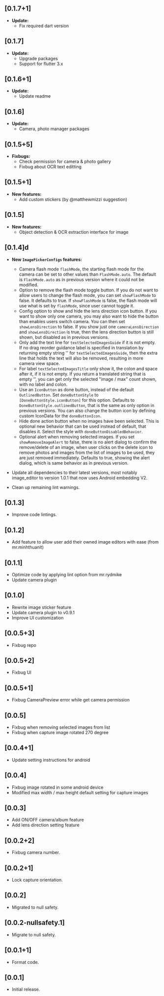 ## [0.1.7+1]

* **Update:**
  * Fix required dart version

## [0.1.7]

* **Update:**
  * Upgrade packages
  * Support for flutter 3.x

## [0.1.6+1]

* **Update:**
  * Update readme

## [0.1.6]

* **Update:**
  * Camera, photo manager packages

## [0.1.5+5]

* **Fixbugs:**
  * Check permission for camera & photo gallery
  * Fixbug about OCR text editting

## [0.1.5+1]

* **New features:**
  * Add custom stickers (by @matthewmizzi suggestion)

## [0.1.5]

* **New features:**
  * Object detection & OCR extraction interface for image

## [0.1.4]d

* **New `ImagePickerConfigs` features:**
  * Camera flash mode `flashMode`, the starting flash mode for the camera
    can be set to other values than `FlashMode.auto`. The default is 
    `FlashMode.auto` as in previous version where it could not be modified. 
  * Option to remove the flash mode toggle button. If you do not want to
    allow users to change the flash mode, you can set `showFlashMode` to false.
    It defaults to true. If `showFlashMode` is false, the flash mode will use
    what is set by `flashMode`, since user cannot toggle it.
  * Config option to show and hide the lens direction icon button.
    If you want to show only one camera, you may also want to hide the
    button than enables users switch camera. You can then set 
    `showLensDirection` to false. If you show just one `cameraLensDirection` and 
    `showLensDirection` is true, then the lens direction button is still 
    shown, but disabled as in previous versions.
  * Only add the text line for `textSelectedImagesGuide` if it is not empty.
    If no drag reorder guidance label is specified in translation by returning
    empty string '' for `textSelectedImagesGuide`, then the extra line that 
    holds the text will also be removed, resulting in more camera view space.
  * For label `textSelectedImagesTitle` only show it, the colon and space 
    after it, if it is not empty. If you return a translated string that is 
    empty '', you can get only the selected "image / max" count shown, with no
    label and colon.
  * Use an `IconButton` as done button, instead of the default `OutlinedButton`.
    Set `doneButtonStyle` to `[DoneButtonStyle.iconButton]` for this option.
    Defaults to `DoneButtonStyle.outlinedButton`, that is the same as only 
    option in previous versions. You can also change the button icon by
    defining custom IconData for the `doneButtonIcon`.
  * Hide done action button when no images have been selected. This is optional
    new behavior that can be used instead of default, that disables it.
    Select the style with `doneButtonDisabledBehavior`.
  * Optional alert when removing selected images. If you set 
    `showRemoveImageAlert` to false, there is no alert dialog to confirm the 
    remove/delete of an image, when user clicks on the delete icon to 
    remove photos and images from the list of images to be used, they are 
    just removed immediately. Defaults to true, showing the alert dialog, 
    which is same behavior as in previous version.
   
* Update all dependencies to their latest versions, most notably image_editor to 
  version 1.0.1 that now uses Android embedding V2.
* Clean up remaining lint warnings. 

## [0.1.3]

* Improve code lintings.

## [0.1.2]

* Add feature to allow user add their owned image editors with ease (from mr.minhthuanit)

## [0.1.1]

* Optimize code by applying lint option from mr.rydmike
* Update camera plugin

## [0.1.0]

* Rewrite image sticker feature
* Update camera plugin to v0.9.1
* Improve UI customization

## [0.0.5+3]

* Fixbug repo

## [0.0.5+2]

* Fixbug UI

## [0.0.5+1]

* Fixbug CameraPreview error while get camera permission

## [0.0.5]

* Fixbug when removing selected images from list
* Fixbug when capture image rotated 270 degree

## [0.0.4+1]

* Update setting instructions for android

## [0.0.4]

* Fixbug image rotated in some android device
* Modified max width / max height default setting for capture images

## [0.0.3]

* Add ON/OFF camera/album feature
* Add lens direction setting feature

## [0.0.2+2]

* Fixbug camera number.

## [0.0.2+1]

* Lock capture orientation.

## [0.0.2]

* Migrated to null safety.

## [0.0.2-nullsafety.1]

* Migrate to null safety.

## [0.0.1+1]

* Format code.

## [0.0.1]

* Initial release.

